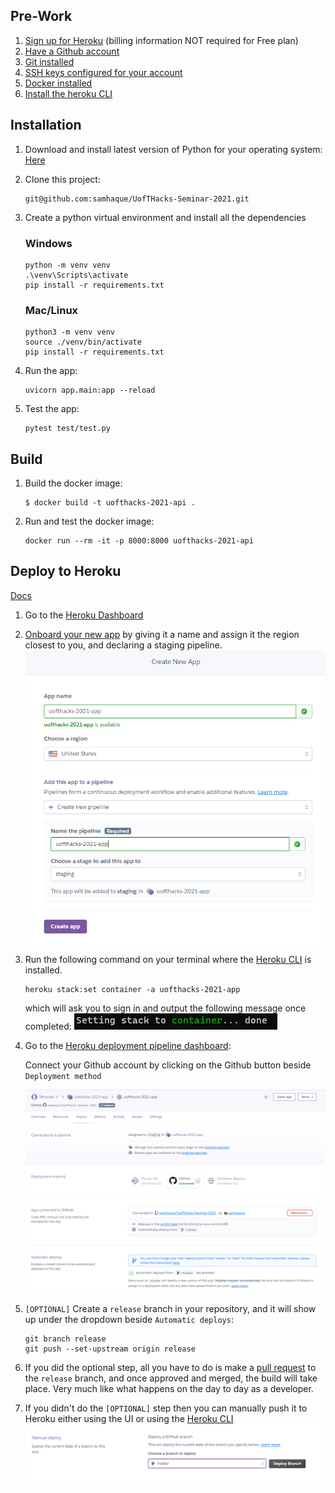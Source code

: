 ## Pre-Work
1. [Sign up for Heroku](https://www.heroku.com/home) (billing information NOT required for Free plan)
2. [Have a Github account](https://github.com/join)
3. [Git installed](https://git-scm.com/)
4. [SSH keys configured for your account](https://docs.github.com/en/github/authenticating-to-github/connecting-to-github-with-ssh)
5. [Docker installed](https://docs.docker.com/get-docker/)
6. [Install the heroku CLI](https://devcenter.heroku.com/articles/heroku-cli#download-and-install)

## Installation
1. Download and install latest version of Python for your operating system: [Here](https://www.python.org/downloads/)
2. Clone this project:
   ```
   git@github.com:samhaque/UofTHacks-Seminar-2021.git
   ```
3. Create a python virtual environment and install all the dependencies
   
   ### Windows
   ```
   python -m venv venv
   .\venv\Scripts\activate
   pip install -r requirements.txt
   ```
   ### Mac/Linux
   ```
   python3 -m venv venv
   source ./venv/bin/activate
   pip install -r requirements.txt
   ```
4. Run the app:
   ```
   uvicorn app.main:app --reload
   ```
5. Test the app:
   ```
   pytest test/test.py
   ```
   
## Build
1. Build the docker image:
   ```
   $ docker build -t uofthacks-2021-api .
   ```
2. Run and test the docker image:
   ```
   docker run --rm -it -p 8000:8000 uofthacks-2021-api
   ```

## Deploy to Heroku
[Docs](https://devcenter.heroku.com/articles/container-registry-and-runtime)

1. Go to the [Heroku Dashboard](https://dashboard.heroku.com/apps/)
2. [Onboard your new app](https://dashboard.heroku.com/new-app) by giving it a name and assign it
the region closest to you, and declaring a staging pipeline.![img.png](.github/assets/deploy-heroku-2.png)
3. Run the following command on your terminal where the [Heroku CLI](https://devcenter.heroku.com/articles/heroku-cli#download-and-install) is installed.
   ``` 
   heroku stack:set container -a uofthacks-2021-app
   ```
   which will ask you to sign in and output the following message once completed:
   ![img.png](.github/assets/deploy-heroku-3.png)
   
4. Go to the [Heroku deployment pipeline dashboard](https://dashboard.heroku.com/apps/uofthacks-2021-app/deploy/github):
   
   Connect your Github account by clicking on the Github button beside `Deployment method`
   
   ![img.png](.github/assets/deploy-heroku-4.png)
   
5. `[OPTIONAL]` Create a `release` branch in your repository, and it will show up under the dropdown
beside `Automatic deploys`:
   ``` 
   git branch release
   git push --set-upstream origin release
   ```
6. If you did the optional step, all you have to do is make a [pull request](https://docs.github.com/en/github/collaborating-with-issues-and-pull-requests/about-pull-requests)
to the `release` branch, and once approved and merged, the build will take place. Very much like what happens on the day to day as a developer.
   
7. If you didn't do the `[OPTIONAL]` step then you can manually push it to Heroku either using the UI or using the [Heroku CLI](https://devcenter.heroku.com/articles/heroku-cli#download-and-install)
   ![img.png](.github/assets/deploy-heroku-7.png)